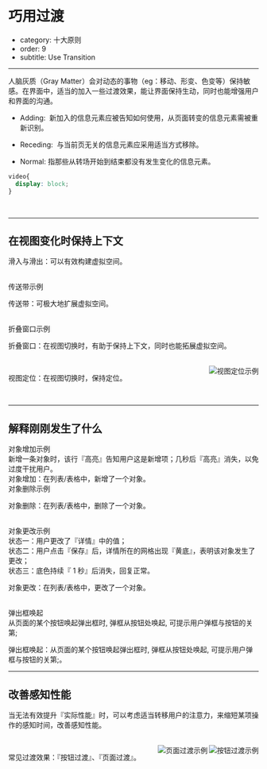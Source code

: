# 巧用过渡

- category: 十大原则
- order: 9
- subtitle: Use Transition

---

人脑灰质（Gray Matter）会对动态的事物（eg：移动、形变、色变等）保持敏感。在界面中，适当的加入一些过渡效果，能让界面保持生动，同时也能增强用户和界面的沟通。

- Adding:  新加入的信息元素应被告知如何使用，从页面转变的信息元素需被重新识别。

- Receding:  与当前页无关的信息元素应采用适当方式移除。

- Normal: 指那些从转场开始到结束都没有发生变化的信息元素。

````css
video{
  display: block;
}
````

<br>

---


## 在视图变化时保持上下文

<div class="preview-image-boxes cleafix">
  <span>
    <div class="preview-image-box">
      <div class="video-player" style="position: relative;"></div>
      <div class="preview-image-title"></div>
     <div class="preview-image-description"></div>
    </div>
  </span>
</div>

滑入与滑出：可以有效构建虚拟空间。

<br>

<div class="preview-image-boxes cleafix">
  <span>
    <div class="preview-image-box">
      <div class="video-player" style="position: relative;"></div>
      <div class="preview-image-title">传送带示例</div>
     <div class="preview-image-description"></div>
    </div>
  </span>
</div>

传送带：可极大地扩展虚拟空间。

<br>

<div class="preview-image-boxes cleafix">
  <span>
    <div class="preview-image-box">
      <div class="video-player" style="position: relative;"></div>
      <div class="preview-image-title">折叠窗口示例</div>
     <div class="preview-image-description"></div>
    </div>
  </span>
</div>

折叠窗口：在视图切换时，有助于保持上下文，同时也能拓展虚拟空间。

<br>

<img class="preview-img" align="right" alt="视图定位示例" description="点击评论 A 的『查看对话』时，系统随即跳转至新界面，置顶并高亮评论 A ，以便用户快速识别评论 A 在该对话中的位置。" src="https://os.alipayobjects.com/rmsportal/MjXZjESTHYphDUE.png">


视图定位：在视图切换时，保持定位。

<br>

---

## 解释刚刚发生了什么
<div class="preview-image-boxes cleafix">
  <span>
    <div class="preview-image-box">
      <div class="video-player" style="position: relative;"></div>
      <div class="preview-image-title">对象增加示例</div>
     <div class="preview-image-description">新增一条对象时，该行『高亮』告知用户这是新增项；几秒后『高亮』消失，以免过度干扰用户。</div>
    </div>
  </span>
</div>
对象增加：在列表/表格中，新增了一个对象。

<br>
<div class="preview-image-boxes cleafix">
  <span>
    <div class="preview-image-box">
      <div class="video-player" style="position: relative;"></div>
      <div class="preview-image-title">对象删除示例</div>
     <div class="preview-image-description"></div>
    </div>
  </span>
</div>

对象删除：在列表/表格中，删除了一个对象。

<br>
<div class="preview-image-boxes cleafix">
  <span>
    <div class="preview-image-box">
      <div class="video-player" style="position: relative;"></div>
      <div class="preview-image-title">对象更改示例</div>
     <div class="preview-image-description">状态一：用户更改了『详情』中的值；<br>
     状态二：用户点击『保存』后，详情所在的网格出现『黄底』，表明该对象发生了更改；<br>状态三：底色持续『 1 秒』后消失，回复正常。</div>
    </div>
  </span>
</div>

对象更改：在列表/表格中，更改了一个对象。

<br>

<div class="preview-image-boxes cleafix">
  <span>
    <div class="preview-image-box">
      <div class="video-player" style="position: relative;"></div>
      <div class="preview-image-title">弹出框唤起</div>
     <div class="preview-image-description">从页面的某个按钮唤起弹出框时, 弹框从按钮处唤起, 可提示用户弹框与按钮的关第;</div>
    </div>
  </span>
</div>

弹出框唤起：从页面的某个按钮唤起弹出框时, 弹框从按钮处唤起, 可提示用户弹框与按钮的关第;。



---

## 改善感知性能

当无法有效提升『实际性能』时，可以考虑适当转移用户的注意力，来缩短某项操作的感知时间，改善感知性能。

<br>

<img class="preview-img" align="right" alt="按钮过渡示例" src="https://os.alipayobjects.com/rmsportal/MjXZjESTHYphDUE.png">

<img class="preview-img" align="right" alt="页面过渡示例" src="https://os.alipayobjects.com/rmsportal/MjXZjESTHYphDUE.png">


常见过渡效果：『按钮过渡』、『页面过渡』。


<script src="/static/motionDemoLoad.js"></script>
